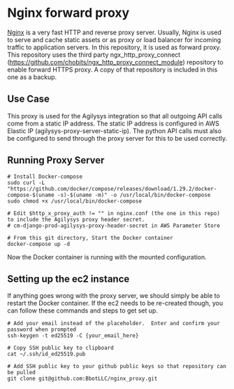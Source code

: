 # Nginx forward proxy

[Nginx](https://nginx.org/en/) is a very fast HTTP and reverse proxy server. 
Usually, Nginx is used to serve and cache static assets or as proxy or load balancer for incoming traffic to application servers. In this repository, it is used as forward proxy.  This repository uses the third party ngx_http_proxy_connect (https://github.com/chobits/ngx_http_proxy_connect_module) repository to enable forward HTTPS proxy.  A copy of that repository is included in this one as a backup.

## Use Case

This proxy is used for the Agilysys integration so that all outgoing API calls come from a static IP address.  The static IP address is configured in AWS Elastic IP (agilysys-proxy-server-static-ip).  The python API calls must also be configured to send through the proxy server for this to be used correctly.

## Running Proxy Server
```
# Install Docker-compose
sudo curl -L "https://github.com/docker/compose/releases/download/1.29.2/docker-compose-$(uname -s)-$(uname -m)" -o /usr/local/bin/docker-compose
sudo chmod +x /usr/local/bin/docker-compose

# Edit $http_x_proxy_auth != "" in nginx.conf (the one in this repo) to include the Agilysys proxy header secret.
# cm-django-prod-agilysys-proxy-header-secret in AWS Parameter Store

# From this git directory, Start the Docker container
docker-compose up -d
```

Now the Docker container is running with the mounted configuration.

## Setting up the ec2 instance

If anything goes wrong with the proxy server, we should simply be able to restart the Docker container.  If the ec2 needs to be re-created though, you can follow these commands and steps to get set up.

```
# Add your email instead of the placeholder.  Enter and confirm your password when prompted
ssh-keygen -t ed25519 -C {your_email_here}

# Copy SSH public key to clipboard
cat ~/.ssh/id_ed25519.pub

# Add SSH public key to your github public keys so that repository can be pulled
git clone git@github.com:BbotLLC/nginx_proxy.git
```

